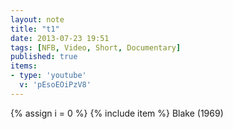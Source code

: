 ```yaml
---
layout: note
title: "t1"
date: 2013-07-23 19:51
tags: [NFB, Video, Short, Documentary]
published: true
items:
- type: 'youtube'
  v: 'pEsoEOiPzV8'
---
```

{% assign i = 0  %}
{% include item %}
Blake (1969)
